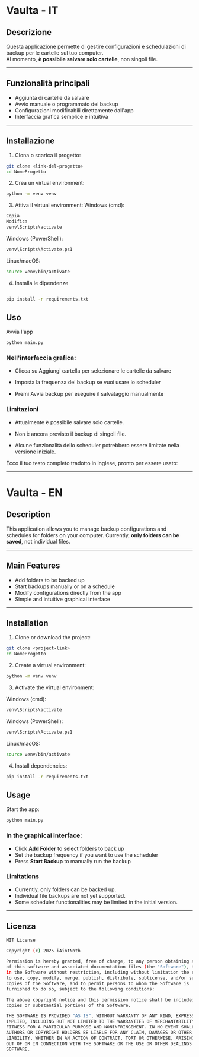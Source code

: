 # Vaulta - IT

## Descrizione
Questa applicazione permette di gestire configurazioni e schedulazioni di backup per le cartelle sul tuo computer.  
Al momento, **è possibile salvare solo cartelle**, non singoli file.

---

## Funzionalità principali
- Aggiunta di cartelle da salvare
- Avvio manuale o programmato dei backup
- Configurazioni modificabili direttamente dall'app
- Interfaccia grafica semplice e intuitiva

---

## Installazione

1. Clona o scarica il progetto:
```bash
git clone <link-del-progetto>
cd NomeProgetto
```
2. Crea un virtual environment:

```bash
python -m venv venv
```
3. Attiva il virtual environment:
Windows (cmd):

```bash
Copia
Modifica
venv\Scripts\activate
```

Windows (PowerShell):
```bash
venv\Scripts\Activate.ps1
```

Linux/macOS:

```bash
source venv/bin/activate
```

4. Installa le dipendenze


```bash

pip install -r requirements.txt

```
## Uso
Avvia l'app


```bash
python main.py

```

### Nell'interfaccia grafica:

- Clicca su Aggiungi cartella per selezionare le cartelle da salvare

- Imposta la frequenza dei backup se vuoi usare lo scheduler

- Premi Avvia backup per eseguire il salvataggio manualmente

### Limitazioni
- Attualmente è possibile salvare solo cartelle.

- Non è ancora previsto il backup di singoli file.

- Alcune funzionalità dello scheduler potrebbero essere limitate nella versione iniziale.


Ecco il tuo testo completo tradotto in inglese, pronto per essere usato:

---

# Vaulta - EN

## Description

This application allows you to manage backup configurations and schedules for folders on your computer.
Currently, **only folders can be saved**, not individual files.

---

## Main Features

* Add folders to be backed up
* Start backups manually or on a schedule
* Modify configurations directly from the app
* Simple and intuitive graphical interface

---

## Installation

1. Clone or download the project:

```bash
git clone <project-link>
cd NomeProgetto
```

2. Create a virtual environment:

```bash
python -m venv venv
```

3. Activate the virtual environment:

Windows (cmd):

```bash
venv\Scripts\activate
```

Windows (PowerShell):

```bash
venv\Scripts\Activate.ps1
```

Linux/macOS:

```bash
source venv/bin/activate
```

4. Install dependencies:

```bash
pip install -r requirements.txt
```

## Usage

Start the app:

```bash
python main.py
```

### In the graphical interface:

* Click **Add Folder** to select folders to back up
* Set the backup frequency if you want to use the scheduler
* Press **Start Backup** to manually run the backup

### Limitations

* Currently, only folders can be backed up.
* Individual file backups are not yet supported.
* Some scheduler functionalities may be limited in the initial version.

---

## Licenza
```bash
MIT License

Copyright (c) 2025 iAintNoth

Permission is hereby granted, free of charge, to any person obtaining a copy
of this software and associated documentation files (the "Software"), to deal
in the Software without restriction, including without limitation the rights
to use, copy, modify, merge, publish, distribute, sublicense, and/or sell
copies of the Software, and to permit persons to whom the Software is
furnished to do so, subject to the following conditions:

The above copyright notice and this permission notice shall be included in all
copies or substantial portions of the Software.

THE SOFTWARE IS PROVIDED "AS IS", WITHOUT WARRANTY OF ANY KIND, EXPRESS OR
IMPLIED, INCLUDING BUT NOT LIMITED TO THE WARRANTIES OF MERCHANTABILITY,
FITNESS FOR A PARTICULAR PURPOSE AND NONINFRINGEMENT. IN NO EVENT SHALL THE
AUTHORS OR COPYRIGHT HOLDERS BE LIABLE FOR ANY CLAIM, DAMAGES OR OTHER
LIABILITY, WHETHER IN AN ACTION OF CONTRACT, TORT OR OTHERWISE, ARISING FROM,
OUT OF OR IN CONNECTION WITH THE SOFTWARE OR THE USE OR OTHER DEALINGS IN THE
SOFTWARE.
```